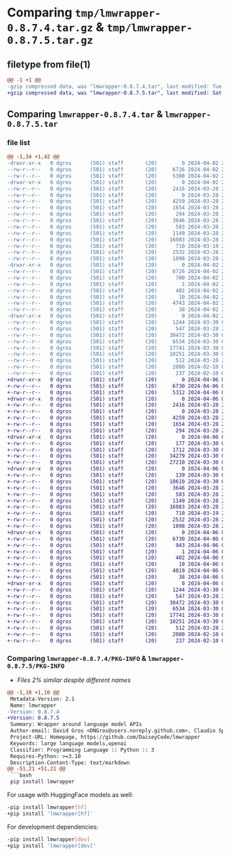 # Comparing `tmp/lmwrapper-0.8.7.4.tar.gz` & `tmp/lmwrapper-0.8.7.5.tar.gz`

## filetype from file(1)

```diff
@@ -1 +1 @@
-gzip compressed data, was "lmwrapper-0.8.7.4.tar", last modified: Tue Apr  2 23:25:38 2024, max compression
+gzip compressed data, was "lmwrapper-0.8.7.5.tar", last modified: Sat Apr  6 05:14:02 2024, max compression
```

## Comparing `lmwrapper-0.8.7.4.tar` & `lmwrapper-0.8.7.5.tar`

### file list

```diff
@@ -1,34 +1,42 @@
-drwxr-xr-x   0 dgros      (501) staff       (20)        0 2024-04-02 23:25:38.120724 lmwrapper-0.8.7.4/
--rw-r--r--   0 dgros      (501) staff       (20)     6726 2024-04-02 23:25:38.120484 lmwrapper-0.8.7.4/PKG-INFO
--rw-r--r--   0 dgros      (501) staff       (20)     5308 2024-04-02 23:18:51.000000 lmwrapper-0.8.7.4/README.md
-drwxr-xr-x   0 dgros      (501) staff       (20)        0 2024-04-02 23:25:38.116179 lmwrapper-0.8.7.4/lmwrapper/
--rw-r--r--   0 dgros      (501) staff       (20)     2416 2024-03-28 22:03:47.000000 lmwrapper-0.8.7.4/lmwrapper/_TokenStoppingCriteria.py
--rw-r--r--   0 dgros      (501) staff       (20)        0 2024-03-28 22:03:47.000000 lmwrapper-0.8.7.4/lmwrapper/__init__.py
--rw-r--r--   0 dgros      (501) staff       (20)     4259 2024-03-28 22:03:47.000000 lmwrapper-0.8.7.4/lmwrapper/abstract_predictor.py
--rw-r--r--   0 dgros      (501) staff       (20)     1654 2024-03-28 22:03:47.000000 lmwrapper-0.8.7.4/lmwrapper/caching.py
--rw-r--r--   0 dgros      (501) staff       (20)      294 2024-03-28 22:03:47.000000 lmwrapper-0.8.7.4/lmwrapper/env.py
--rw-r--r--   0 dgros      (501) staff       (20)     3646 2024-03-28 22:03:47.000000 lmwrapper-0.8.7.4/lmwrapper/prompt_trimming.py
--rw-r--r--   0 dgros      (501) staff       (20)      583 2024-03-28 22:03:47.000000 lmwrapper-0.8.7.4/lmwrapper/runtime.py
--rw-r--r--   0 dgros      (501) staff       (20)     1149 2024-03-28 22:03:47.000000 lmwrapper-0.8.7.4/lmwrapper/secrets_manager.py
--rw-r--r--   0 dgros      (501) staff       (20)    16083 2024-03-28 22:03:47.000000 lmwrapper-0.8.7.4/lmwrapper/structs.py
--rw-r--r--   0 dgros      (501) staff       (20)      710 2024-03-19 21:15:58.000000 lmwrapper-0.8.7.4/lmwrapper/togethertoy.py
--rw-r--r--   0 dgros      (501) staff       (20)     2532 2024-03-28 22:03:47.000000 lmwrapper-0.8.7.4/lmwrapper/utils.py
--rw-r--r--   0 dgros      (501) staff       (20)     1098 2024-03-28 22:03:47.000000 lmwrapper-0.8.7.4/lmwrapper/wrapping_config.py
-drwxr-xr-x   0 dgros      (501) staff       (20)        0 2024-04-02 23:25:38.119451 lmwrapper-0.8.7.4/lmwrapper.egg-info/
--rw-r--r--   0 dgros      (501) staff       (20)     6726 2024-04-02 23:25:38.000000 lmwrapper-0.8.7.4/lmwrapper.egg-info/PKG-INFO
--rw-r--r--   0 dgros      (501) staff       (20)      700 2024-04-02 23:25:38.000000 lmwrapper-0.8.7.4/lmwrapper.egg-info/SOURCES.txt
--rw-r--r--   0 dgros      (501) staff       (20)        1 2024-04-02 23:25:38.000000 lmwrapper-0.8.7.4/lmwrapper.egg-info/dependency_links.txt
--rw-r--r--   0 dgros      (501) staff       (20)      402 2024-04-02 23:25:38.000000 lmwrapper-0.8.7.4/lmwrapper.egg-info/requires.txt
--rw-r--r--   0 dgros      (501) staff       (20)       10 2024-04-02 23:25:38.000000 lmwrapper-0.8.7.4/lmwrapper.egg-info/top_level.txt
--rw-r--r--   0 dgros      (501) staff       (20)     4743 2024-04-02 23:19:23.000000 lmwrapper-0.8.7.4/pyproject.toml
--rw-r--r--   0 dgros      (501) staff       (20)       38 2024-04-02 23:25:38.120767 lmwrapper-0.8.7.4/setup.cfg
-drwxr-xr-x   0 dgros      (501) staff       (20)        0 2024-04-02 23:25:38.119045 lmwrapper-0.8.7.4/test/
--rw-r--r--   0 dgros      (501) staff       (20)     1244 2024-03-30 04:33:51.000000 lmwrapper-0.8.7.4/test/test_caching.py
--rw-r--r--   0 dgros      (501) staff       (20)      547 2024-03-28 22:03:47.000000 lmwrapper-0.8.7.4/test/test_docs.py
--rw-r--r--   0 dgros      (501) staff       (20)    30472 2024-03-30 04:33:51.000000 lmwrapper-0.8.7.4/test/test_huggingface.py
--rw-r--r--   0 dgros      (501) staff       (20)     6534 2024-03-30 04:33:51.000000 lmwrapper-0.8.7.4/test/test_huggingface_memory.py
--rw-r--r--   0 dgros      (501) staff       (20)    17741 2024-03-30 04:33:51.000000 lmwrapper-0.8.7.4/test/test_models_common.py
--rw-r--r--   0 dgros      (501) staff       (20)    10251 2024-03-30 04:33:51.000000 lmwrapper-0.8.7.4/test/test_openai.py
--rw-r--r--   0 dgros      (501) staff       (20)      512 2024-03-28 22:03:47.000000 lmwrapper-0.8.7.4/test/test_prompt_trimming.py
--rw-r--r--   0 dgros      (501) staff       (20)     2080 2024-02-10 07:57:44.000000 lmwrapper-0.8.7.4/test/test_structs.py
--rw-r--r--   0 dgros      (501) staff       (20)      237 2024-02-10 00:21:07.000000 lmwrapper-0.8.7.4/test/test_util.py
+drwxr-xr-x   0 dgros      (501) staff       (20)        0 2024-04-06 05:14:02.715180 lmwrapper-0.8.7.5/
+-rw-r--r--   0 dgros      (501) staff       (20)     6730 2024-04-06 05:14:02.714852 lmwrapper-0.8.7.5/PKG-INFO
+-rw-r--r--   0 dgros      (501) staff       (20)     5312 2024-04-06 05:06:05.000000 lmwrapper-0.8.7.5/README.md
+drwxr-xr-x   0 dgros      (501) staff       (20)        0 2024-04-06 05:14:02.707861 lmwrapper-0.8.7.5/lmwrapper/
+-rw-r--r--   0 dgros      (501) staff       (20)     2416 2024-03-28 22:03:47.000000 lmwrapper-0.8.7.5/lmwrapper/_TokenStoppingCriteria.py
+-rw-r--r--   0 dgros      (501) staff       (20)        0 2024-03-28 22:03:47.000000 lmwrapper-0.8.7.5/lmwrapper/__init__.py
+-rw-r--r--   0 dgros      (501) staff       (20)     4259 2024-03-28 22:03:47.000000 lmwrapper-0.8.7.5/lmwrapper/abstract_predictor.py
+-rw-r--r--   0 dgros      (501) staff       (20)     1654 2024-03-28 22:03:47.000000 lmwrapper-0.8.7.5/lmwrapper/caching.py
+-rw-r--r--   0 dgros      (501) staff       (20)      294 2024-03-28 22:03:47.000000 lmwrapper-0.8.7.5/lmwrapper/env.py
+drwxr-xr-x   0 dgros      (501) staff       (20)        0 2024-04-06 05:14:02.710100 lmwrapper-0.8.7.5/lmwrapper/huggingface_wrapper/
+-rw-r--r--   0 dgros      (501) staff       (20)      177 2024-03-30 04:33:51.000000 lmwrapper-0.8.7.5/lmwrapper/huggingface_wrapper/__init__.py
+-rw-r--r--   0 dgros      (501) staff       (20)     1712 2024-03-30 04:33:51.000000 lmwrapper-0.8.7.5/lmwrapper/huggingface_wrapper/prediction.py
+-rw-r--r--   0 dgros      (501) staff       (20)    34279 2024-03-30 04:33:51.000000 lmwrapper-0.8.7.5/lmwrapper/huggingface_wrapper/predictor.py
+-rw-r--r--   0 dgros      (501) staff       (20)    27210 2024-03-30 04:33:51.000000 lmwrapper-0.8.7.5/lmwrapper/huggingface_wrapper/wrapper.py
+drwxr-xr-x   0 dgros      (501) staff       (20)        0 2024-04-06 05:14:02.710591 lmwrapper-0.8.7.5/lmwrapper/openai_wrapper/
+-rw-r--r--   0 dgros      (501) staff       (20)      139 2024-03-30 04:33:51.000000 lmwrapper-0.8.7.5/lmwrapper/openai_wrapper/__init__.py
+-rw-r--r--   0 dgros      (501) staff       (20)    18610 2024-03-30 04:33:51.000000 lmwrapper-0.8.7.5/lmwrapper/openai_wrapper/wrapper.py
+-rw-r--r--   0 dgros      (501) staff       (20)     3646 2024-03-28 22:03:47.000000 lmwrapper-0.8.7.5/lmwrapper/prompt_trimming.py
+-rw-r--r--   0 dgros      (501) staff       (20)      583 2024-03-28 22:03:47.000000 lmwrapper-0.8.7.5/lmwrapper/runtime.py
+-rw-r--r--   0 dgros      (501) staff       (20)     1149 2024-03-28 22:03:47.000000 lmwrapper-0.8.7.5/lmwrapper/secrets_manager.py
+-rw-r--r--   0 dgros      (501) staff       (20)    16083 2024-03-28 22:03:47.000000 lmwrapper-0.8.7.5/lmwrapper/structs.py
+-rw-r--r--   0 dgros      (501) staff       (20)      710 2024-03-19 21:15:58.000000 lmwrapper-0.8.7.5/lmwrapper/togethertoy.py
+-rw-r--r--   0 dgros      (501) staff       (20)     2532 2024-03-28 22:03:47.000000 lmwrapper-0.8.7.5/lmwrapper/utils.py
+-rw-r--r--   0 dgros      (501) staff       (20)     1098 2024-03-28 22:03:47.000000 lmwrapper-0.8.7.5/lmwrapper/wrapping_config.py
+drwxr-xr-x   0 dgros      (501) staff       (20)        0 2024-04-06 05:14:02.713433 lmwrapper-0.8.7.5/lmwrapper.egg-info/
+-rw-r--r--   0 dgros      (501) staff       (20)     6730 2024-04-06 05:14:02.000000 lmwrapper-0.8.7.5/lmwrapper.egg-info/PKG-INFO
+-rw-r--r--   0 dgros      (501) staff       (20)      943 2024-04-06 05:14:02.000000 lmwrapper-0.8.7.5/lmwrapper.egg-info/SOURCES.txt
+-rw-r--r--   0 dgros      (501) staff       (20)        1 2024-04-06 05:14:02.000000 lmwrapper-0.8.7.5/lmwrapper.egg-info/dependency_links.txt
+-rw-r--r--   0 dgros      (501) staff       (20)      402 2024-04-06 05:14:02.000000 lmwrapper-0.8.7.5/lmwrapper.egg-info/requires.txt
+-rw-r--r--   0 dgros      (501) staff       (20)       10 2024-04-06 05:14:02.000000 lmwrapper-0.8.7.5/lmwrapper.egg-info/top_level.txt
+-rw-r--r--   0 dgros      (501) staff       (20)     4819 2024-04-06 05:05:16.000000 lmwrapper-0.8.7.5/pyproject.toml
+-rw-r--r--   0 dgros      (501) staff       (20)       38 2024-04-06 05:14:02.715246 lmwrapper-0.8.7.5/setup.cfg
+drwxr-xr-x   0 dgros      (501) staff       (20)        0 2024-04-06 05:14:02.712878 lmwrapper-0.8.7.5/test/
+-rw-r--r--   0 dgros      (501) staff       (20)     1244 2024-03-30 04:33:51.000000 lmwrapper-0.8.7.5/test/test_caching.py
+-rw-r--r--   0 dgros      (501) staff       (20)      547 2024-03-28 22:03:47.000000 lmwrapper-0.8.7.5/test/test_docs.py
+-rw-r--r--   0 dgros      (501) staff       (20)    30472 2024-03-30 04:33:51.000000 lmwrapper-0.8.7.5/test/test_huggingface.py
+-rw-r--r--   0 dgros      (501) staff       (20)     6534 2024-03-30 04:33:51.000000 lmwrapper-0.8.7.5/test/test_huggingface_memory.py
+-rw-r--r--   0 dgros      (501) staff       (20)    17741 2024-03-30 04:33:51.000000 lmwrapper-0.8.7.5/test/test_models_common.py
+-rw-r--r--   0 dgros      (501) staff       (20)    10251 2024-03-30 04:33:51.000000 lmwrapper-0.8.7.5/test/test_openai.py
+-rw-r--r--   0 dgros      (501) staff       (20)      512 2024-03-28 22:03:47.000000 lmwrapper-0.8.7.5/test/test_prompt_trimming.py
+-rw-r--r--   0 dgros      (501) staff       (20)     2080 2024-02-10 07:57:44.000000 lmwrapper-0.8.7.5/test/test_structs.py
+-rw-r--r--   0 dgros      (501) staff       (20)      237 2024-02-10 00:21:07.000000 lmwrapper-0.8.7.5/test/test_util.py
```

### Comparing `lmwrapper-0.8.7.4/PKG-INFO` & `lmwrapper-0.8.7.5/PKG-INFO`

 * *Files 2% similar despite different names*

```diff
@@ -1,10 +1,10 @@
 Metadata-Version: 2.1
 Name: lmwrapper
-Version: 0.8.7.4
+Version: 0.8.7.5
 Summary: Wrapper around language model APIs
 Author-email: David Gros <DNGros@users.noreply.github.com>, Claudio Spiess <claudiosv@users.noreply.github.com>
 Project-URL: Homepage, https://github.com/DaiseyCode/lmwrapper
 Keywords: large language models,openai
 Classifier: Programming Language :: Python :: 3
 Requires-Python: >=3.10
 Description-Content-Type: text/markdown
@@ -51,21 +51,21 @@
 ```bash
 pip install lmwrapper
 ```
 
 For usage with HuggingFace models as well:
 
 ```bash
-pip install lmwrapper[hf]
+pip install 'lmwrapper[hf]'
 ```
 
 For development dependencies:
 
 ```bash
-pip install lmwrapper[dev]
+pip install 'lmwrapper[dev]'
 ```
 
 <!---
 If you prefer using `conda`/`mamba` to manage your environments, you may edit the `environment.yml` file to your liking & setup and create a new environment based on it:
 
 ```bash
 mamba env create -f environment.yml
```

### Comparing `lmwrapper-0.8.7.4/README.md` & `lmwrapper-0.8.7.5/README.md`

 * *Files 2% similar despite different names*

```diff
@@ -14,21 +14,21 @@
 ```bash
 pip install lmwrapper
 ```
 
 For usage with HuggingFace models as well:
 
 ```bash
-pip install lmwrapper[hf]
+pip install 'lmwrapper[hf]'
 ```
 
 For development dependencies:
 
 ```bash
-pip install lmwrapper[dev]
+pip install 'lmwrapper[dev]'
 ```
 
 <!---
 If you prefer using `conda`/`mamba` to manage your environments, you may edit the `environment.yml` file to your liking & setup and create a new environment based on it:
 
 ```bash
 mamba env create -f environment.yml
```

### Comparing `lmwrapper-0.8.7.4/lmwrapper/_TokenStoppingCriteria.py` & `lmwrapper-0.8.7.5/lmwrapper/_TokenStoppingCriteria.py`

 * *Files identical despite different names*

### Comparing `lmwrapper-0.8.7.4/lmwrapper/abstract_predictor.py` & `lmwrapper-0.8.7.5/lmwrapper/abstract_predictor.py`

 * *Files identical despite different names*

### Comparing `lmwrapper-0.8.7.4/lmwrapper/caching.py` & `lmwrapper-0.8.7.5/lmwrapper/caching.py`

 * *Files identical despite different names*

### Comparing `lmwrapper-0.8.7.4/lmwrapper/prompt_trimming.py` & `lmwrapper-0.8.7.5/lmwrapper/prompt_trimming.py`

 * *Files identical despite different names*

### Comparing `lmwrapper-0.8.7.4/lmwrapper/runtime.py` & `lmwrapper-0.8.7.5/lmwrapper/runtime.py`

 * *Files identical despite different names*

### Comparing `lmwrapper-0.8.7.4/lmwrapper/secrets_manager.py` & `lmwrapper-0.8.7.5/lmwrapper/secrets_manager.py`

 * *Files identical despite different names*

### Comparing `lmwrapper-0.8.7.4/lmwrapper/structs.py` & `lmwrapper-0.8.7.5/lmwrapper/structs.py`

 * *Files identical despite different names*

### Comparing `lmwrapper-0.8.7.4/lmwrapper/togethertoy.py` & `lmwrapper-0.8.7.5/lmwrapper/togethertoy.py`

 * *Files identical despite different names*

### Comparing `lmwrapper-0.8.7.4/lmwrapper/utils.py` & `lmwrapper-0.8.7.5/lmwrapper/utils.py`

 * *Files identical despite different names*

### Comparing `lmwrapper-0.8.7.4/lmwrapper/wrapping_config.py` & `lmwrapper-0.8.7.5/lmwrapper/wrapping_config.py`

 * *Files identical despite different names*

### Comparing `lmwrapper-0.8.7.4/lmwrapper.egg-info/PKG-INFO` & `lmwrapper-0.8.7.5/lmwrapper.egg-info/PKG-INFO`

 * *Files 2% similar despite different names*

```diff
@@ -1,10 +1,10 @@
 Metadata-Version: 2.1
 Name: lmwrapper
-Version: 0.8.7.4
+Version: 0.8.7.5
 Summary: Wrapper around language model APIs
 Author-email: David Gros <DNGros@users.noreply.github.com>, Claudio Spiess <claudiosv@users.noreply.github.com>
 Project-URL: Homepage, https://github.com/DaiseyCode/lmwrapper
 Keywords: large language models,openai
 Classifier: Programming Language :: Python :: 3
 Requires-Python: >=3.10
 Description-Content-Type: text/markdown
@@ -51,21 +51,21 @@
 ```bash
 pip install lmwrapper
 ```
 
 For usage with HuggingFace models as well:
 
 ```bash
-pip install lmwrapper[hf]
+pip install 'lmwrapper[hf]'
 ```
 
 For development dependencies:
 
 ```bash
-pip install lmwrapper[dev]
+pip install 'lmwrapper[dev]'
 ```
 
 <!---
 If you prefer using `conda`/`mamba` to manage your environments, you may edit the `environment.yml` file to your liking & setup and create a new environment based on it:
 
 ```bash
 mamba env create -f environment.yml
```

### Comparing `lmwrapper-0.8.7.4/lmwrapper.egg-info/SOURCES.txt` & `lmwrapper-0.8.7.5/lmwrapper.egg-info/SOURCES.txt`

 * *Files 16% similar despite different names*

```diff
@@ -13,14 +13,20 @@
 lmwrapper/utils.py
 lmwrapper/wrapping_config.py
 lmwrapper.egg-info/PKG-INFO
 lmwrapper.egg-info/SOURCES.txt
 lmwrapper.egg-info/dependency_links.txt
 lmwrapper.egg-info/requires.txt
 lmwrapper.egg-info/top_level.txt
+lmwrapper/huggingface_wrapper/__init__.py
+lmwrapper/huggingface_wrapper/prediction.py
+lmwrapper/huggingface_wrapper/predictor.py
+lmwrapper/huggingface_wrapper/wrapper.py
+lmwrapper/openai_wrapper/__init__.py
+lmwrapper/openai_wrapper/wrapper.py
 test/test_caching.py
 test/test_docs.py
 test/test_huggingface.py
 test/test_huggingface_memory.py
 test/test_models_common.py
 test/test_openai.py
 test/test_prompt_trimming.py
```

### Comparing `lmwrapper-0.8.7.4/pyproject.toml` & `lmwrapper-0.8.7.5/pyproject.toml`

 * *Files 2% similar despite different names*

```diff
@@ -1,18 +1,22 @@
 [build-system]
 requires = ["setuptools>=68.2.2"]
 build-backend = "setuptools.build_meta"
 
 [tool.setuptools]
-packages = ["lmwrapper"]
+packages = [
+    "lmwrapper",
+    "lmwrapper.huggingface_wrapper",
+    "lmwrapper.openai_wrapper",
+]
 #py-modules = ["lmwrapper"]
 
 [project]
 name = "lmwrapper"
-version = "0.8.7.4"
+version = "0.8.7.5"
 authors = [
     { name = "David Gros", email = "DNGros@users.noreply.github.com" },
     { name = "Claudio Spiess", email = "claudiosv@users.noreply.github.com" },
 ]
 description = "Wrapper around language model APIs"
 readme = "README.md"
 requires-python = ">=3.10"
```

### Comparing `lmwrapper-0.8.7.4/test/test_caching.py` & `lmwrapper-0.8.7.5/test/test_caching.py`

 * *Files identical despite different names*

### Comparing `lmwrapper-0.8.7.4/test/test_docs.py` & `lmwrapper-0.8.7.5/test/test_docs.py`

 * *Files identical despite different names*

### Comparing `lmwrapper-0.8.7.4/test/test_huggingface.py` & `lmwrapper-0.8.7.5/test/test_huggingface.py`

 * *Files identical despite different names*

### Comparing `lmwrapper-0.8.7.4/test/test_huggingface_memory.py` & `lmwrapper-0.8.7.5/test/test_huggingface_memory.py`

 * *Files identical despite different names*

### Comparing `lmwrapper-0.8.7.4/test/test_models_common.py` & `lmwrapper-0.8.7.5/test/test_models_common.py`

 * *Files identical despite different names*

### Comparing `lmwrapper-0.8.7.4/test/test_openai.py` & `lmwrapper-0.8.7.5/test/test_openai.py`

 * *Files identical despite different names*

### Comparing `lmwrapper-0.8.7.4/test/test_prompt_trimming.py` & `lmwrapper-0.8.7.5/test/test_prompt_trimming.py`

 * *Files identical despite different names*

### Comparing `lmwrapper-0.8.7.4/test/test_structs.py` & `lmwrapper-0.8.7.5/test/test_structs.py`

 * *Files identical despite different names*

